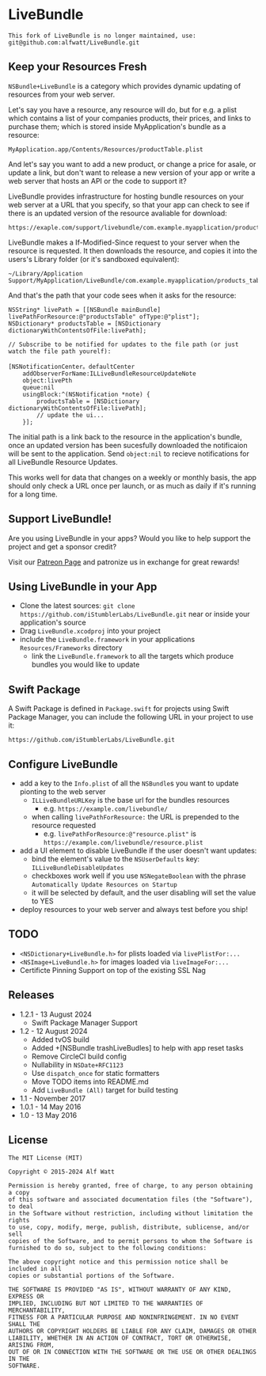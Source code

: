 
# LiveBundle

```
This fork of LiveBundle is no longer maintained, use: git@github.com:alfwatt/LiveBundle.git
```

## Keep your Resources Fresh

`NSBundle+LiveBundle` is a category which provides dynamic updating of resources from your web server.

Let's say you have a resource, any resource will do, but for e.g. a plist which contains a list of your companies
products, their prices, and links to purchase them; which is stored inside MyApplication's bundle as a resource:

    MyApplication.app/Contents/Resources/productTable.plist

And let's say you want to add a new product, or change a price for asale, or update a link, but don't want to
release a new version of your app or write a web server that hosts an API or the code to support it?

LiveBundle provides infrastructure for hosting bundle resources on your web server at a URL that you specify,
so that your app can check to see if there is an updated version of the resource avaliable for download:

    https://exaple.com/support/livebundle/com.example.myapplication/productsTable.plist

LiveBundle makes a If-Modified-Since request to your server when the resource is requested. It
then downloads the resource, and copies it into the users's Library folder (or it's sandboxed equivalent):

    ~/Library/Application Support/MyApplication/LiveBundle/com.example.myapplication/products_table.plist

And that's the path that your code sees when it asks for the resource:

    NSString* livePath = [[NSBundle mainBundle] livePathForResource:@"productsTable" ofType:@"plist"];
    NSDictionary* productsTable = [NSDictionary dictionaryWithContentsOfFile:livePath];

    // Subscribe to be notified for updates to the file path (or just watch the file path yourelf):

    [NSNotificationCenter。defaultCenter 
        addObserverForName:ILLiveBundleResourceUpdateNote 
        object:livePth 
        queue:nil 
        usingBlock:^(NSNotification *note) {
            productsTable = [NSDictionary dictionaryWithContentsOfFile:livePath];
            // update the ui...
        }];

The initial path is a link back to the resource in the application's bundle, once an updated version
has been sucesfully downloaded the notificaion will be sent to the application. Send `object:nil` to
recieve notifications for all LiveBundle Resource Updates.

This works well for data that changes on a weekly or monthly basis, the app should only check a URL
once per launch, or as much as daily if it's running for a long time.

## Support LiveBundle! <a id="support"></a>

Are you using LiveBundle in your apps? Would you like to help support the project and get a sponsor credit?

Visit our [Patreon Page](https://www.patreon.com/istumblerlabs) and patronize us in exchange for great rewards!

## Using LiveBundle in your App

- Clone the latest sources: `git clone https://github.com/iStumblerLabs/LiveBundle.git` 
  near or inside your application's source 
- Drag `LiveBundle.xcodproj` into your project
- include the `LiveBundle.framework` in your applications `Resources/Frameworks` directory
    - link the `LiveBundle.framework` to all the targets which produce bundles you would like to update

## Swift Package <a id="spm"></a>

A Swift Package is defined in `Package.swift` for projects using Swift Package Manager, 
you can include the following URL in your project to use it:

    https://github.com/iStumblerLabs/LiveBundle.git

## Configure LiveBundle

- add a key to the `Info.plist` of all the `NSBundle`s you want to update pionting to the web server
    - `ILLiveBundleURLKey` is the base url for the bundles resources
        - e.g. `https://example.com/livebundle/`
    - when calling `livePathForResource:` the URL is prepended to the resource requested
        - e.g. `livePathForResource:@"resource.plist"` is `https://example.com/livebundle/resource.plist`
- add a UI element to disable LiveBundle if the user doesn't want updates:
    - bind the element's value to the `NSUserDefaults` key: `ILLiveBundleDisableUpdates`
    - checkboxes work well if you use `NSNegateBoolean` with the phrase `Automatically Update Resources on Startup`
    - it will be selected by default, and the user disabling will set the value to YES
- deploy resources to your web server and always test before you ship!

## TODO

- `<NSDictionary+LiveBundle.h>` for plists loaded via `livePlistFor:...`
- `<NSImage+LiveBundle.h>` for images loaded via `liveImageFor:...`
- Certificte Pinning Support on top of the existing SSL Nag

## Releases

- 1.2.1 - 13 August 2024
    * Swift Package Manager Support
- 1.2 - 12 August 2024
    * Added tvOS build
    * Added +[NSBundle trashLiveBudles] to help with app reset tasks
    * Remove CircleCI build config
    * Nullability in `NSDate+RFC1123`
    * Use `dispatch_once` for static formatters
    * Move TODO items into README.md
    * Add `LiveBundle (All)` target for build testing
- 1.1 - November 2017
- 1.0.1 - 14 May 2016
- 1.0 - 13 May 2016

## License

    The MIT License (MIT)

    Copyright © 2015-2024 Alf Watt

    Permission is hereby granted, free of charge, to any person obtaining a copy
    of this software and associated documentation files (the "Software"), to deal
    in the Software without restriction, including without limitation the rights
    to use, copy, modify, merge, publish, distribute, sublicense, and/or sell
    copies of the Software, and to permit persons to whom the Software is
    furnished to do so, subject to the following conditions:

    The above copyright notice and this permission notice shall be included in all
    copies or substantial portions of the Software.

    THE SOFTWARE IS PROVIDED "AS IS", WITHOUT WARRANTY OF ANY KIND, EXPRESS OR
    IMPLIED, INCLUDING BUT NOT LIMITED TO THE WARRANTIES OF MERCHANTABILITY,
    FITNESS FOR A PARTICULAR PURPOSE AND NONINFRINGEMENT. IN NO EVENT SHALL THE
    AUTHORS OR COPYRIGHT HOLDERS BE LIABLE FOR ANY CLAIM, DAMAGES OR OTHER
    LIABILITY, WHETHER IN AN ACTION OF CONTRACT, TORT OR OTHERWISE, ARISING FROM,
    OUT OF OR IN CONNECTION WITH THE SOFTWARE OR THE USE OR OTHER DEALINGS IN THE
    SOFTWARE.
